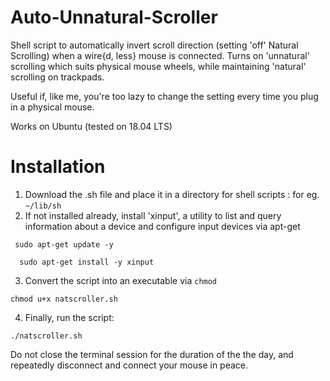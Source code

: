 # Auto-Unnatural-Scroller

Shell script to automatically invert scroll direction (setting 'off' Natural Scrolling) when a wire{d, less} mouse is connected. 
Turns on 'unnatural' scrolling which suits physical mouse wheels, while maintaining 'natural' scrolling on trackpads.

Useful if, like me, you're too lazy to change the setting every time you plug in a physical mouse.


Works on Ubuntu (tested on 18.04 LTS)

# Installation

1. Download the .sh file and place it in a directory for shell scripts : for eg. ```~/lib/sh```
2. If not installed already, install 'xinput', a utility to list and query information about a device and configure input devices via apt-get

```  sudo apt-get update -y  ```

```  sudo apt-get install -y xinput```

3. Convert the script into an executable via ```chmod```

```chmod u+x natscroller.sh```

4. Finally, run the script:

```./natscroller.sh ```


Do not close the terminal session for the duration of the the day, and repeatedly disconnect and connect your mouse in peace.

